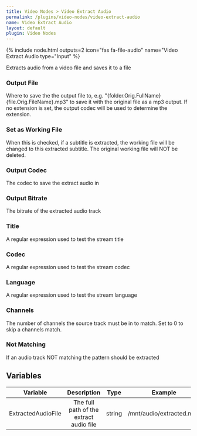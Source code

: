 ```yaml
---
title: Video Nodes > Video Extract Audio
permalink: /plugins/video-nodes/video-extract-audio
name: Video Extract Audio
layout: default
plugin: Video Nodes
---
```


{% include node.html outputs=2 icon="fas fa-file-audio" name="Video Extract Audio type="Input" %}

Extracts audio from a video file and saves it to a file

### Output File
Where to save the the output file to, e.g. "{folder.Orig.FullName}\{file.Orig.FileName}.mp3" to save it with the original file as a mp3 output.
If no extension is set, the output codec will be used to determine the extension.

### Set as Working File
When this is checked, if a subtitle is extracted, the working file will be changed to this extracted subtitle.  The original working file will NOT be deleted.

### Output Codec
The codec to save the extract audio in

### Output Bitrate
The bitrate of the extracted audio track

### Title
A regular expression used to test the stream title

### Codec
A regular expression used to test the stream codec

### Language
A regular expression used to test the stream language

### Channels
The number of channels the source track must be in to match.  Set to 0 to skip a channels match.

### Not Matching
If an audio track NOT matching the pattern should be extracted

## Variables

| Variable | Description | Type | Example |
| :---: | :---: | :---: | :---: |
| ExtractedAudioFile | The full path of the extract audio file | string | /mnt/audio/extracted.mp3 |


